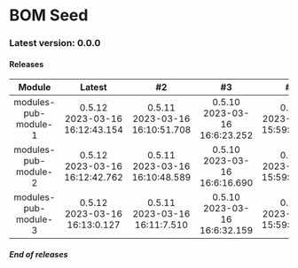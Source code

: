 # BOM Seed

### Latest version: 0.0.0

#### Releases
                
| Module | Latest | #2 | #3 | #4 | #5 |
| :----: | :----: | :----: | :----: | :----: | :----: |
| modules-pub-module-1 | 0.5.12<br> 2023-03-16<br> 16:12:43.154 | 0.5.11<br> 2023-03-16<br> 16:10:51.708 | 0.5.10<br> 2023-03-16<br> 16:6:23.252 | 0.5.9<br> 2023-03-16<br> 15:59:21.548 | 0.5.8<br> 2023-03-16<br> 15:39:4.565 |
| modules-pub-module-2 | 0.5.12<br> 2023-03-16<br> 16:12:42.762 | 0.5.11<br> 2023-03-16<br> 16:10:48.589 | 0.5.10<br> 2023-03-16<br> 16:6:16.690 | 0.5.9<br> 2023-03-16<br> 15:59:22.131 | 0.5.8<br> 2023-03-16<br> 15:39:6.932 |
| modules-pub-module-3 | 0.5.12<br> 2023-03-16<br> 16:13:0.127 | 0.5.11<br> 2023-03-16<br> 16:11:7.510 | 0.5.10<br> 2023-03-16<br> 16:6:32.159 | 0.5.9<br> 2023-03-16<br> 15:59:38.918 | 0.5.8<br> 2023-03-16<br> 15:39:21.454 |
                
                
##### End of releases

